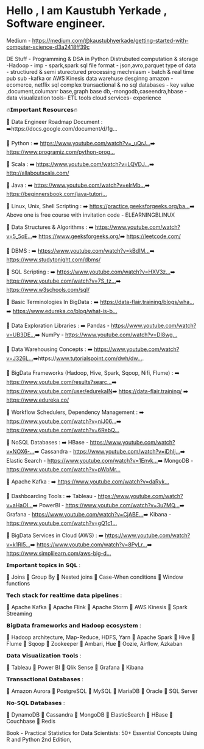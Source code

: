 # Hello , I am Kaustubh Yerkade , Software engineer.

Medium - https://medium.com/@kaustubhyerkade/getting-started-with-computer-science-d3a2418ff39c

DE Stuff - Programming & DSA in Python
Distrubuted computation & storage
-Hadoop - imp - spark,spark sql
file format - json,avro,parquet
type of data - structiured & semi sturectured
processing mechniasm - batch & real time
pub sub -kafka or AWS Kinesis
data warehuse desginng
amazon - ecomerce, netflix
sql complex
transactional & no sql databases - key value ,document,columanr base,graph base db,-mongodb,caseendra,hbase -
data visualization tools- ETL tools
cloud services- experience

🔥𝗜𝗺𝗽𝗼𝗿𝘁𝗮𝗻𝘁 𝗥𝗲𝘀𝗼𝘂𝗿𝗰𝗲𝘀🔥
 
🔴 Data Engineer Roadmap Document :
➡️https://docs.google.com/document/d/1g...​

🔴 Python :
➡️ https://www.youtube.com/watch?v=_uQrJ...​
➡️ https://www.programiz.com/python-prog...​

🔴 Scala :
➡️ https://www.youtube.com/watch?v=LQVDJ...​
➡️ http://allaboutscala.com/​

🔴 Java :
➡️ https://www.youtube.com/watch?v=eIrMb...​
➡️ https://beginnersbook.com/java-tutori...​

🔴 Linux, Unix, Shell Scripting :
➡️ https://practice.geeksforgeeks.org/ba...​
➡️ Above one is free course with invitation code - ELEARNINGBLINUX

🔴 Data Structures & Algorithms :
➡️ https://www.youtube.com/watch?v=5_5oE...​
➡️ https://www.geeksforgeeks.org/​
➡️ https://leetcode.com/​


🔴 DBMS :
➡️ https://www.youtube.com/watch?v=kBdlM...​
➡️ https://www.studytonight.com/dbms/​

🔴 SQL Scripting :
➡️ https://www.youtube.com/watch?v=HXV3z...​
➡️ https://www.youtube.com/watch?v=7S_tz...​
➡️ https://www.w3schools.com/sql/​

🔴 Basic Terminologies In BigData : 
➡️ https://data-flair.training/blogs/wha...​
➡️ https://www.edureka.co/blog/what-is-b...​


🔴 Data Exploration Libraries : 
➡️ Pandas - https://www.youtube.com/watch?v=UB3DE...​
➡️ NumPy - https://www.youtube.com/watch?v=DI8wg...​


🔴 Data Warehousing Concepts : 
➡️ https://www.youtube.com/watch?v=J326L...​
➡️https://www.tutorialspoint.com/dwh/dw...​.

🔴 BigData Frameworks (Hadoop, Hive, Spark, Sqoop, Nifi, Flume) : 
➡️ https://www.youtube.com/results?searc...​
➡️ https://www.youtube.com/user/edurekaIN​
➡️ https://data-flair.training/​
➡️ https://www.edureka.co/​

🔴 Workflow Schedulers, Dependency Management :
➡️ https://www.youtube.com/watch?v=niJ06...​
➡️ https://www.youtube.com/watch?v=6RebQ...​

🔴 NoSQL Databases :
➡️ HBase - https://www.youtube.com/watch?v=NOX6-...​
➡️ Cassandra - https://www.youtube.com/watch?v=iDhIj...​
➡️ Elastic Search - https://www.youtube.com/watch?v=1Envk...​
➡️ MongoDB - https://www.youtube.com/watch?v=pWbMr...​


🔴 Apache Kafka :
➡️ https://www.youtube.com/watch?v=daRyk...​


🔴 Dashboarding Tools :
➡️ Tableau - https://www.youtube.com/watch?v=aHaOI...​
➡️ PowerBI - https://www.youtube.com/watch?v=3u7MQ...​
➡️ Grafana - https://www.youtube.com/watch?v=CjABE...​
➡️ Kibana - https://www.youtube.com/watch?v=gQ1c1...​

🔴 BigData Services in Cloud (AWS) : 
➡️ https://www.youtube.com/watch?v=k1RI5...​
➡️ https://www.youtube.com/watch?v=8PyLr...​
➡️ https://www.simplilearn.com/aws-big-d...​




𝗜𝗺𝗽𝗼𝗿𝘁𝗮𝗻𝘁 𝘁𝗼𝗽𝗶𝗰𝘀 𝗶𝗻 𝗦𝗤𝗟 :

📌 Joins
📌 Group By
📌 Nested joins
📌 Case-When conditions
📌 Window functions

𝗧𝗲𝗰𝗵 𝘀𝘁𝗮𝗰𝗸 𝗳𝗼𝗿 𝗿𝗲𝗮𝗹𝘁𝗶𝗺𝗲 𝗱𝗮𝘁𝗮 𝗽𝗶𝗽𝗲𝗹𝗶𝗻𝗲𝘀 :

📌 Apache Kafka
📌 Apache Flink
📌 Apache Storm
📌 AWS Kinesis
📌 Spark Streaming

𝗕𝗶𝗴𝗗𝗮𝘁𝗮 𝗳𝗿𝗮𝗺𝗲𝘄𝗼𝗿𝗸𝘀 𝗮𝗻𝗱 𝗛𝗮𝗱𝗼𝗼𝗽 𝗲𝗰𝗼𝘀𝘆𝘀𝘁𝗲𝗺 :

📌 Hadoop architecture, Map-Reduce, HDFS, Yarn
📌 Apache Spark
📌 Hive
📌 Flume
📌 Sqoop
📌 Zookeeper
📌 Ambari, Hue
📌 Oozie, Airflow, Azkaban


𝗗𝗮𝘁𝗮 𝗩𝗶𝘀𝘂𝗮𝗹𝗶𝘇𝗮𝘁𝗶𝗼𝗻 𝗧𝗼𝗼𝗹𝘀 :

📌 Tableau
📌 Power BI
📌 Qlik Sense
📌 Grafana
📌 Kibana

𝗧𝗿𝗮𝗻𝘀𝗮𝗰𝘁𝗶𝗼𝗻𝗮𝗹 𝗗𝗮𝘁𝗮𝗯𝗮𝘀𝗲𝘀 :

📌 Amazon Aurora
📌 PostgreSQL
📌 MySQL
📌 MariaDB
📌 Oracle
📌 SQL Server

𝗡𝗼-𝗦𝗤𝗟 𝗗𝗮𝘁𝗮𝗯𝗮𝘀𝗲𝘀 :

📌 DynamoDB
📌 Cassandra
📌 MongoDB
📌 ElasticSearch
📌 HBase
📌 Couchbase
📌 Redis




Book - 
Practical Statistics for Data Scientists: 50+ Essential Concepts Using R and Python 2nd Edition, 
